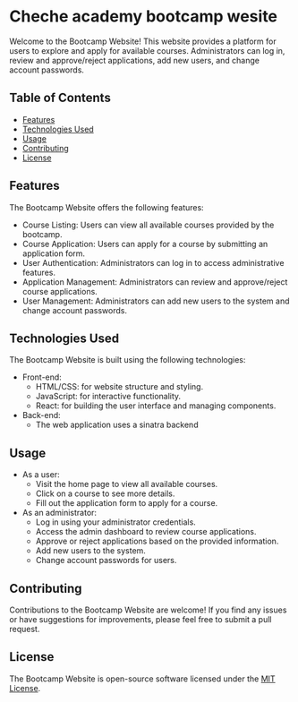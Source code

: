 # Cheche academy bootcamp wesite

Welcome to the Bootcamp Website! This website provides a platform for users to explore and apply for available courses. Administrators can log in, review and approve/reject applications, add new users, and change account passwords.

## Table of Contents

- [Features](#features)
- [Technologies Used](#technologies-used)
- [Usage](#usage)
- [Contributing](#contributing)
- [License](#license)

## Features

The Bootcamp Website offers the following features:

- Course Listing: Users can view all available courses provided by the bootcamp.
- Course Application: Users can apply for a course by submitting an application form.
- User Authentication: Administrators can log in to access administrative features.
- Application Management: Administrators can review and approve/reject course applications.
- User Management: Administrators can add new users to the system and change account passwords.

## Technologies Used

The Bootcamp Website is built using the following technologies:

- Front-end:
  - HTML/CSS: for website structure and styling.
  - JavaScript: for interactive functionality.
  - React: for building the user interface and managing components.
- Back-end:
  - The web application uses a sinatra backend


## Usage

- As a user:
  - Visit the home page to view all available courses.
  - Click on a course to see more details.
  - Fill out the application form to apply for a course.
- As an administrator:
  - Log in using your administrator credentials.
  - Access the admin dashboard to review course applications.
  - Approve or reject applications based on the provided information.
  - Add new users to the system.
  - Change account passwords for users.

## Contributing

Contributions to the Bootcamp Website are welcome! If you find any issues or have suggestions for improvements, please feel free to submit a pull request.


## License

The Bootcamp Website is open-source software licensed under the [MIT License](LICENSE).
